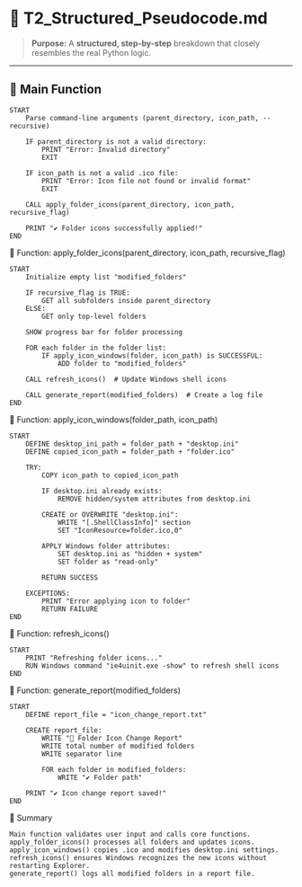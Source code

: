 # **📜 T2_Structured_Pseudocode.md**
> **Purpose:** A **structured, step-by-step** breakdown that closely resembles the real Python logic.

---

## **📌 Main Function**
```plaintext
START
    Parse command-line arguments (parent_directory, icon_path, --recursive)

    IF parent_directory is not a valid directory:
        PRINT "Error: Invalid directory"
        EXIT

    IF icon_path is not a valid .ico file:
        PRINT "Error: Icon file not found or invalid format"
        EXIT

    CALL apply_folder_icons(parent_directory, icon_path, recursive_flag)

    PRINT "✔ Folder icons successfully applied!"
END
```
📌 Function: apply_folder_icons(parent_directory, icon_path, recursive_flag)
```plaintext
START
    Initialize empty list "modified_folders"

    IF recursive_flag is TRUE:
        GET all subfolders inside parent_directory
    ELSE:
        GET only top-level folders

    SHOW progress bar for folder processing

    FOR each folder in the folder list:
        IF apply_icon_windows(folder, icon_path) is SUCCESSFUL:
            ADD folder to "modified_folders"

    CALL refresh_icons()  # Update Windows shell icons

    CALL generate_report(modified_folders)  # Create a log file
END
```
📌 Function: apply_icon_windows(folder_path, icon_path)
```plaintext
START
    DEFINE desktop_ini_path = folder_path + "desktop.ini"
    DEFINE copied_icon_path = folder_path + "folder.ico"

    TRY:
        COPY icon_path to copied_icon_path

        IF desktop.ini already exists:
            REMOVE hidden/system attributes from desktop.ini

        CREATE or OVERWRITE "desktop.ini":
            WRITE "[.ShellClassInfo]" section
            SET "IconResource=folder.ico,0"

        APPLY Windows folder attributes:
            SET desktop.ini as "hidden + system"
            SET folder as "read-only"

        RETURN SUCCESS

    EXCEPTIONS:
        PRINT "Error applying icon to folder"
        RETURN FAILURE
END
```
📌 Function: refresh_icons()
```plaintext
START
    PRINT "Refreshing folder icons..."
    RUN Windows command "ie4uinit.exe -show" to refresh shell icons
END
```
📌 Function: generate_report(modified_folders)
```plaintext
START
    DEFINE report_file = "icon_change_report.txt"

    CREATE report_file:
        WRITE "📂 Folder Icon Change Report"
        WRITE total number of modified folders
        WRITE separator line

        FOR each folder in modified_folders:
            WRITE "✔ Folder path"

    PRINT "✔ Icon change report saved!"
END
```
🔹 Summary

    Main function validates user input and calls core functions.
    apply_folder_icons() processes all folders and updates icons.
    apply_icon_windows() copies .ico and modifies desktop.ini settings.
    refresh_icons() ensures Windows recognizes the new icons without restarting Explorer.
    generate_report() logs all modified folders in a report file.